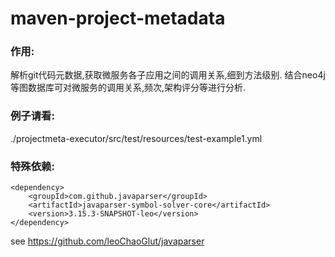 # maven-project-metadata
### 作用: 
  解析git代码元数据,获取微服务各子应用之间的调用关系,细到方法级别. 结合neo4j等图数据库可对微服务的调用关系,频次,架构评分等进行分析.

### 例子请看: 
  ./projectmeta-executor/src/test/resources/test-example1.yml

### 特殊依赖:
```
<dependency>
    <groupId>com.github.javaparser</groupId>
    <artifactId>javaparser-symbol-solver-core</artifactId>
    <version>3.15.3-SNAPSHOT-leo</version>
</dependency>
```
see https://github.com/leoChaoGlut/javaparser
